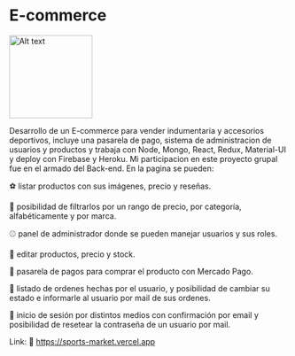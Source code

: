 # E-commerce
<img src="https://www.freeiconspng.com/uploads/exercise-sport-icon--7.png" height=150px width= 150px alt="Alt text" title="Optional title">


Desarrollo de un E-commerce para vender indumentaria y accesorios deportivos, incluye una pasarela de pago, sistema de administracion de usuarios y productos y trabaja con Node, Mongo, React, Redux, Material-UI y deploy con Firebase y Heroku. Mi participacion en este proyecto grupal fue en el armado del Back-end.
En la pagina se pueden:

⚽ listar productos con sus imágenes, precio y reseñas.

🥎 posibilidad de filtrarlos por un rango de precio, por categoría, alfabéticamente y por marca.

⚾ panel de administrador donde se pueden manejar usuarios y sus roles.

🏀 editar productos, precio y stock.

🏐 pasarela de pagos para comprar el producto con Mercado Pago.

🏈 listado de ordenes hechas por el usuario, y posibilidad de cambiar su estado e informarle al usuario por mail de sus ordenes.

🏉 inicio de sesión por distintos medios con confirmación por email y posibilidad de resetear la contraseña de un usuario por mail.

Link: 🔗
https://sports-market.vercel.app
